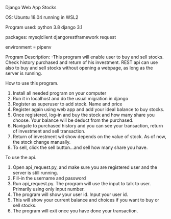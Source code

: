 Django Web App Stocks

OS:
    Ubuntu 18.04 running in WSL2

Program used:
    python 3.8
    django 3.1

packages:
    mysqlclient
    djangorestframework
    request

environment = pipenv

Program Description:
    -This program will enable user to buy and sell stocks. Check history purchased
and return of his investment. REST api can use also to buy and sell stocks without opening
a webpage, as long as the server is running.

How to use this program.
1. Install all needed program on your computer
2. Run it in localhost and do the usual migration in django
3. Register as superuser to add stock. Name and price
4. Register again using web app and add your ideal balance to buy stocks.
5. Once registered, log-in and buy the stock and how many share you choose. Your balance will be deduct
from the purchased.
6. Navigate to purchased history and you can see your transaction, return of investment and sell transaction.
7. Return of investment wil show depends on the value of stock. As of now, the stock change manually.
8. To sell, click the sell button...and sell how many share you have.

To use the api.
1. Open api_request.py, and make sure you are registered user and the server is still running.
2. Fill-in the username and password
3. Run api_request.py. The program will use the input to talk to user. Primarily using only input number.
4. The program will show your user id. Input your user id.
5. This will show your current balance and choices if you want to buy or sell stocks.
6. The program will exit once you have done your transaction.
